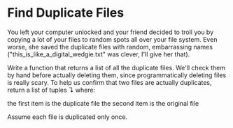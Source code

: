 # Find Duplicate Files
You left your computer unlocked and your friend decided to troll you by copying a lot of your files to random spots all over your file system.
Even worse, she saved the duplicate files with random, embarrassing names ("this_is_like_a_digital_wedgie.txt" was clever, I'll give her that).

Write a function that returns a list of all the duplicate files. We'll check them by hand before actually deleting them, since programmatically deleting files is really scary. To help us confirm that two files are actually duplicates, return a list of tuples ↴ where:

the first item is the duplicate file
the second item is the original file

Assume each file is duplicated only once.

